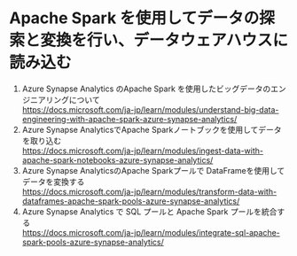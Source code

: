 # Apache Spark を使用してデータの探索と変換を行い、データウェアハウスに読み込む

1. Azure Synapse Analytics のApache Spark を使用したビッグデータのエンジニアリングについて   
https://docs.microsoft.com/ja-jp/learn/modules/understand-big-data-engineering-with-apache-spark-azure-synapse-analytics/
2. Azure Synapse AnalyticsでApache Sparkノートブックを使用してデータを取り込む    
https://docs.microsoft.com/ja-jp/learn/modules/ingest-data-with-apache-spark-notebooks-azure-synapse-analytics/
3. Azure Synapse AnalyticsのApache Sparkプールで DataFrameを使用してデータを変換する    
https://docs.microsoft.com/ja-jp/learn/modules/transform-data-with-dataframes-apache-spark-pools-azure-synapse-analytics/
4. Azure Synapse Analytics で SQL プールと Apache Spark プールを統合する   
https://docs.microsoft.com/ja-jp/learn/modules/integrate-sql-apache-spark-pools-azure-synapse-analytics/
